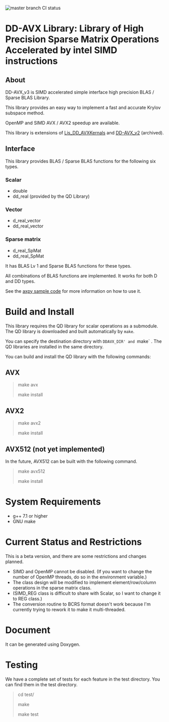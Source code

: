 ![master branch CI status](https://github.com/t-hishinuma/DD-AVX_v3/workflows/C/C++%20CI/badge.svg)

# DD-AVX Library: Library of High Precision Sparse Matrix Operations Accelerated by intel SIMD instructions

## About
DD-AVX_v3 is SIMD accelerated simple interface high precision BLAS / Sparse BLAS Library.

This library provides an easy way to implement a fast and accurate Krylov subspace method.

OpenMP and SIMD AVX / AVX2 speedup are available.

This library is extensions of 
[Lis_DD_AVXKernals](https://github.com/t-hishinuma/Lis_DD_AVXkernels) and 
[DD-AVX_v2](https://github.com/t-hishinuma/DD-AVX_v2) (archived).

## Interface
This library provides BLAS / Sparse BLAS functions for the following six types.

### Scalar
* double
* dd_real (provided by the QD Library)
### Vector
* d_real_vector
* dd_real_vector
### Sparse matrix
* d_real_SpMat
* dd_real_SpMat

It has BLAS Lv 1 and Sparse BLAS functions for these types.

All combinations of BLAS functions are implemented.
It works for both D and DD types.

See the [axpy sample code](https://github.com/t-hishinuma/DD-AVX_v3/blob/master/test/vector_blas/axpy.cpp) for more information on how to use it.

# Build and Install
This library requires the QD library for scalar operations as a submodule.
The QD library is downloaded and built automatically by `make`.

You can specify the destination directory with `DDAVX_DIR' and `make` .
The QD libraries are installed in the same directory.

You can build and install the QD library with the following commands:

## AVX
> make avx
> 
> make install

## AVX2
> make avx2
> 
> make install

## AVX512 (not yet implemented)
In the future, AVX512 can be built with the following command.
> make avx512
> 
> make install

# System Requirements
* g++ 7.1 or higher
* GNU make

# Current Status and Restrictions
This is a beta version, and there are some restrictions and changes planned.

* SIMD and OpenMP cannot be disabled. (If you want to change the number of OpenMP threads, do so in the environment variable.)
* The class design will be modified to implement element/row/column operations in the sparse matrix class.
* (SIMD_REG class is difficult to share with Scalar, so I want to change it to REG class.)
* The conversion routine to BCRS format doesn't work because I'm currently trying to rework it to make it multi-threaded.

# Document
It can be generated using Doxygen.

# Testing
We have a complete set of tests for each feature in the test directory. You can find them in the test directory.

> cd test/
> 
> make
> 
> make test
